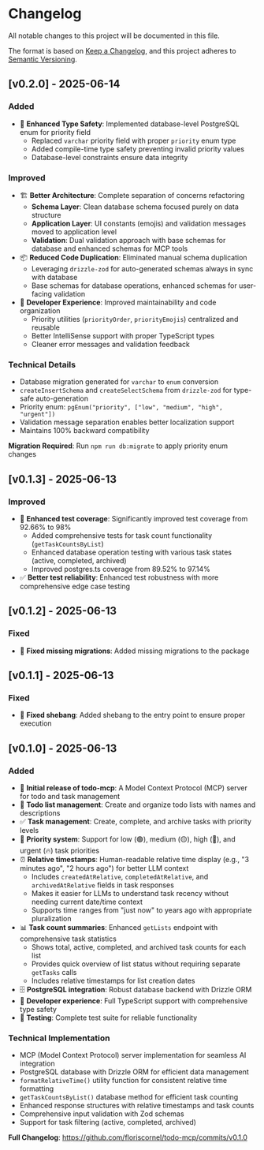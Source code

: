 # Changelog

All notable changes to this project will be documented in this file.

The format is based on [Keep a Changelog](https://keepachangelog.com/en/1.0.0/),
and this project adheres to [Semantic Versioning](https://semver.org/spec/v2.0.0.html).

## [v0.2.0] - 2025-06-14

### Added
- 🎯 **Enhanced Type Safety**: Implemented database-level PostgreSQL enum for priority field
  - Replaced `varchar` priority field with proper `priority` enum type
  - Added compile-time type safety preventing invalid priority values
  - Database-level constraints ensure data integrity

### Improved
- 🏗️ **Better Architecture**: Complete separation of concerns refactoring
  - **Schema Layer**: Clean database schema focused purely on data structure
  - **Application Layer**: UI constants (emojis) and validation messages moved to application level
  - **Validation**: Dual validation approach with base schemas for database and enhanced schemas for MCP tools
- 📦 **Reduced Code Duplication**: Eliminated manual schema duplication
  - Leveraging `drizzle-zod` for auto-generated schemas always in sync with database
  - Base schemas for database operations, enhanced schemas for user-facing validation
- 🔧 **Developer Experience**: Improved maintainability and code organization
  - Priority utilities (`priorityOrder`, `priorityEmojis`) centralized and reusable
  - Better IntelliSense support with proper TypeScript types
  - Cleaner error messages and validation feedback

### Technical Details
- Database migration generated for `varchar` to `enum` conversion
- `createInsertSchema` and `createSelectSchema` from `drizzle-zod` for type-safe auto-generation
- Priority enum: `pgEnum("priority", ["low", "medium", "high", "urgent"])`
- Validation message separation enables better localization support
- Maintains 100% backward compatibility

**Migration Required**: Run `npm run db:migrate` to apply priority enum changes

## [v0.1.3] - 2025-06-13

### Improved
- 🧪 **Enhanced test coverage**: Significantly improved test coverage from 92.66% to 98%
  - Added comprehensive tests for task count functionality (`getTaskCountsByList`)
  - Enhanced database operation testing with various task states (active, completed, archived)
  - Improved postgres.ts coverage from 89.52% to 97.14%
- ✅ **Better test reliability**: Enhanced test robustness with more comprehensive edge case testing

## [v0.1.2] - 2025-06-13

### Fixed
- 🐛 **Fixed missing migrations**: Added missing migrations to the package


## [v0.1.1] - 2025-06-13

### Fixed
- 🐛 **Fixed shebang**: Added shebang to the entry point to ensure proper execution


## [v0.1.0] - 2025-06-13

### Added
- 🚀 **Initial release of todo-mcp**: A Model Context Protocol (MCP) server for todo and task management
- 📝 **Todo list management**: Create and organize todo lists with names and descriptions
- ✅ **Task management**: Create, complete, and archive tasks with priority levels
- 🎯 **Priority system**: Support for low (🟢), medium (🟡), high (🔴), and urgent (🔥) task priorities
- ⏰ **Relative timestamps**: Human-readable relative time display (e.g., "3 minutes ago", "2 hours ago") for better LLM context
  - Includes `createdAtRelative`, `completedAtRelative`, and `archivedAtRelative` fields in task responses
  - Makes it easier for LLMs to understand task recency without needing current date/time context
  - Supports time ranges from "just now" to years ago with appropriate pluralization
- 📊 **Task count summaries**: Enhanced `getLists` endpoint with comprehensive task statistics
  - Shows total, active, completed, and archived task counts for each list
  - Provides quick overview of list status without requiring separate `getTasks` calls
  - Includes relative timestamps for list creation dates
- 🗄️ **PostgreSQL integration**: Robust database backend with Drizzle ORM
- 🔧 **Developer experience**: Full TypeScript support with comprehensive type safety
- 🧪 **Testing**: Complete test suite for reliable functionality

### Technical Implementation
- MCP (Model Context Protocol) server implementation for seamless AI integration
- PostgreSQL database with Drizzle ORM for efficient data management
- `formatRelativeTime()` utility function for consistent relative time formatting
- `getTaskCountsByList()` database method for efficient task counting
- Enhanced response structures with relative timestamps and task counts
- Comprehensive input validation with Zod schemas
- Support for task filtering (active, completed, archived)

**Full Changelog**: https://github.com/floriscornel/todo-mcp/commits/v0.1.0 